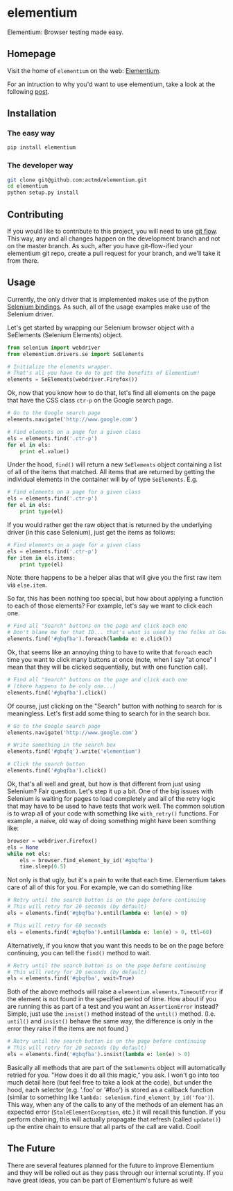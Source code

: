 elementium
==========

Elementium: Browser testing made easy.

Homepage
--------

Visit the home of `elementium` on the web: [Elementium](http://github.com/actmd/elementium). 

For an intruction to why you'd want to use elementium, take a look at the following [post](http://prschmid.blogspot.com/2014/07/elementium-browser-testing-done-right.html).

Installation
------------

### The easy way

```sh
pip install elementium
```

### The developer way

```sh
git clone git@github.com:actmd/elementium.git
cd elementium
python setup.py install
```

Contributing
------------

If you would like to contribute to this project, you will need to use [git flow](https://github.com/nvie/gitflow). This way, any and all changes happen on the development branch and not on the master branch. As such, after you have git-flow-ified your elementium git repo, create a pull request for your branch, and we'll take it from there.

Usage
-----

Currently, the only driver that is implemented makes use of the python [Selenium bindings](http://selenium-python.readthedocs.org/en/latest/api.html). As such, all of the usage examples make use of the Selenium driver.

Let's get started by wrapping our Selenium browser object with a SeElements (Selenium Elements) object.

```python
from selenium import webdriver
from elementium.drivers.se import SeElements

# Initialize the elements wrapper.
# That's all you have to do to get the benefits of Elementium!
elements = SeElements(webdriver.Firefox())
```

Ok, now that you know how to do that, let's find all elements on the page that have the CSS class `ctr-p` on the Google search page.

```python
# Go to the Google search page
elements.navigate('http://www.google.com')

# Find elements on a page for a given class
els = elements.find('.ctr-p')
for el in els:
    print el.value()
```

Under the hood, `find()` will return a new `SeElements` object containing a list of all of the items that matched. All items that are returned by getting the individual elements in the container will by of type `SeElements`. E.g.

```python
# Find elements on a page for a given class
els = elements.find('.ctr-p')
for el in els:
    print type(el)
```

If you would rather get the raw object that is returned by the underlying driver (in this case Selenium), just get the items as follows:

```python
# Find elements on a page for a given class
els = elements.find('.ctr-p')
for item in els.items:
    print type(el)
```

Note: there happens to be a helper alias that will give you the first raw item via ``else.item``.

So far, this has been nothing too special, but how about applying a function to each of those elements? For example, let's say we want to click each one.

```python
# Find all "Search" buttons on the page and click each one
# Don't blame me for that ID... that's what is used by the folks at Google...
elements.find('#gbqfba').foreach(lambda e: e.click())
```

Ok, that seems like an annoying thing to have to write that `foreach` each time you want to click many buttons at once (note, when I say "at once" I mean that they will be clicked sequentially, but with one function call).

```python
# Find all "Search" buttons on the page and click each one
# (there happens to be only one...)
elements.find('#gbqfba').click()
```

Of course, just clicking on the "Search" button with nothing to search for is meaningless. Let's first add some thing to search for in the search box.

```python
# Go to the Google search page
elements.navigate('http://www.google.com')

# Write something in the search box
elements.find('#gbqfq').write('elementium')

# Click the search button
elements.find('#gbqfba').click()
```

Ok, that's all well and great, but how is that different from just using Selenium? Fair question. Let's step it up a bit. One of the big issues with Selenium is waiting for pages to load completely and all of the retry logic that may have to be used to have tests that work well. The common solution is to wrap all of your code with something like `with_retry()` functions. For example, a naive, old way of doing something might have been somthing like:

```python
browser = webdriver.Firefox()
els = None
while not els:
    els = browser.find_element_by_id('#gbqfba')
    time.sleep(0.5)
```

Not only is that ugly, but it's a pain to write that each time. Elementium takes care of all of this for you. For example, we can do something like

```python
# Retry until the search button is on the page before continuing
# This will retry for 20 seconds (by default)
els = elements.find('#gbqfba').until(lambda e: len(e) > 0)

# This will retry for 60 seconds
els = elements.find('#gbqfba').until(lambda e: len(e) > 0, ttl=60)
```

Alternatively, if you know that you want this needs to be on the page before continuing, you can tell the `find()` method to wait.

```python
# Retry until the search button is on the page before continuing
# This will retry for 20 seconds (by default)
els = elements.find('#gbqfba', wait=True)
```

Both of the above methods will raise a ``elementium.elements.TimeoutError`` if the element is not found in the specified period of time. How about if you are running this as part of a test and you want an ``AssertionError`` instead? Simple, just use the `insist()` method instead of the `until()` method. (I.e. `until()` and `insist()` behave the same way, the difference is only in the error they raise if the items are not found.)

```python
# Retry until the search button is on the page before continuing
# This will retry for 20 seconds (by default)
els = elements.find('#gbqfba').insist(lambda e: len(e) > 0)
```

Basically all methods that are part of the `SeElements` object will automatically retried for you. "How does it do all this magic," you ask. I won't go into too much detail here (but feel free to take a look at the code), but under the hood, each selector (e.g. '.foo' or '#foo') is stored as a callback function (similar to something like ``lambda: selenium.find_element_by_id('foo')``). This way, when any of the calls to any of the methods of an element has an expected error (``StaleElementException``, etc.) it will recall this function. If you perform chaining, this will actually propagate that refresh (called ``update()``) up the entire chain to ensure that all parts of the call are valid. Cool!

The Future
----------

There are several features planned for the future to improve Elementium and they will be rolled out as they pass through our internal scrutinty. If you have great ideas, you can be part of Elementium's future as well!

